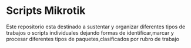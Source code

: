 # Scripts Mikrotik 
Este repositorio esta destinado a sustentar y organizar diferentes tipos de trabajos o scripts individuales
dejando formas de identificar,marcar y procesar diferentes tipos de paquetes,clasificados por rubro de trabajo
